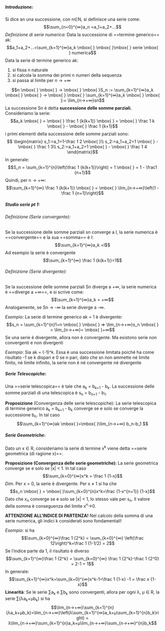##### **Introduzione:**
Si dice an una successione, con n∈N, si definisce una serie come:
$$\sum_{n=0}^{∞}a_n =a_1+a_2+...$$
*Definizione di serie numerica:*
Data la successione di ==termine generico== ak:$$a_1+a_2+...=\sum_{k=1}^{∞}a_k \mbox{ } \mbox{ }\mbox{ } serie \mbox{ } numerica$$
Data la serie di termine generico ak:
1) si fissa n naturale
2) si calcola la somma dei primi n numeri della sequenza 
3) si passa al limite per n → +∞ 

$$n \mbox{ } \mbox{ } → \mbox{ } \mbox{ }S_n := \sum_{k=1}^{∞}a_k \mbox{ } \mbox{ } → \mbox{ } \mbox{ } \sum_{k=1}^{∞}a_k \mbox{ } \mbox{ }:= \lim_{n→+∞}sn$$
La successione Sn è detta **successione delle somme parziali.**
Consideriamo la serie: $$a_k \mbox{ } = \mbox{ } \frac 1 {k(k+1)} \mbox{ } = \mbox{ } \frac 1 k \mbox{ } - \mbox{ } \frac 1 {k+1}$$
i primi elementi della successione delle somme parziali sono:
$$
\begin{matrix}
s_1:=a_1=1-\frac 1 2 \mbox{ }\\
s_2:=a_1+a_2=1 \mbox{ } - \mbox{ } \frac 1 3\\
s_2:=a_1+a_2=1 \mbox{ } - \mbox{ } \frac 1 4
\end{matrix}$$
In generale:
$$S_n = \sum_{k=1}^{n}\left(\frac 1 {k(k+1)}\right) = 1 \mbox{ } = 1 - \frac1 {n+1}$$
Quindi, per n → +∞:
$$\sum_{k=1}^{∞} \frac 1 {k(k+1)} \mbox{ } = \mbox{ } \lim_{n→+∞}\left(1 - \frac 1 {n+1}\right)$$
##### **Studio serie pt 1:**
###### Definizione (Serie convergente):
Se la successione delle somme parziali sn converge a *l*, la serie numerica è ==convergente== e la sua ==somma== è *l*: $$\sum_{k=1}^{∞}a_k =l$$
Ad esempio la serie è convergente$$\sum_{k=1}^{∞} \frac 1 {k(k+1)}=1$$
###### Definizione (Serie divergente):
Se la successione delle somme parziali Sn diverge a +∞, la serie numerica è ==diverge a +∞==, e si scrive come: $$\sum_{k=1}^{∞}a_k = +∞$$
Analogamente, se Sn → -∞ la serie diverge a -∞.

*Esempio:* La serie di termine generico ak = 1 è divergente:
$$s_n = \sum_{k=1}^{n}1=n \mbox{ } \mbox{ } ⇒ \lim_{n→+∞}s_n \mbox{ } = \lim_{n→+∞}= \mbox{ }+∞$$
Se una serie è divergente, allora non è convergente. Ma esistono serie non convergenti e non divergenti

*Esempio:* Sia ak = (-1)^k. Essa è una successione limitata poiché ha come risultato -1 se k dispari e 0 se n pari, dato che sn non ammette né limite finito, né limite infinito, la serie non è né convergente né divergente

##### **Serie Telescopiche**:
Una ==serie telescopica== è tale che a<sub>k</sub> = b<sub>k+1</sub> - b<sub>k</sub>. La successione delle somme parziali di una telescopica è s<sub>n</sub> = b<sub>n+1</sub> - b<sub>1</sub>. 

**Proposizione** (Convergenza delle serie telescopiche):
La serie telescopica di termine generico a<sub>k</sub> = b<sub>k+1</sub> - b<sub>k</sub> converge se e solo se converge la successione b<sub>n</sub>. In tal caso $$\sum_{k=1}^{∞}ak \mbox{ }=\mbox{ }\lim_{n→+∞} b_n-b_1
$$

##### **Serie Geometriche:**
Dato un x ∈ R, consideriamo la serie di termine x<sup>k</sup> viene detta ==serie geometrica (di ragione x)==.

**Proposizione (Convergenza delle serie geometriche):**
La serie geometrica converge se e solo se |x| < 1. In tal caso
$$\sum_{k=0}^{∞}x^k = \frac 1 {1-x}$$
*Dim.* Per x = 0, la serie è divergente. Per x ≠ 1 si ha che 
$$s_n \mbox{ } = \mbox{ }\sum_{k=0}^{n}x^k=\frac {1-x^{n+1}} {1-x}$$
Dato che x<sub>n</sub> converge se e solo se |x| < 1, lo stesso vale per s<sub>n</sub>. Il valore della somma è conseguenza del limite x<sup>n</sup>→0.

**ATTENZIONE ALL’INDICE DI PARTENZA!**
Nel calcolo della somma di una serie numerica, gli indici k considerati sono fondamentali!

*Esempio:* si ha $$\sum_{k=0}^{∞}\frac 1 {2^k} = \sum_{k=0}^{∞} \left(\frac 12\right)^k=\frac 1 {1-1/2} = 2$$
Se l’indice parte da 1, il risultato è diverso $$\sum_{k=1}^{∞}\frac 1 {2^k} = \sum_{k=0}^{∞} \frac 1 {2^k}-\frac 1 {2^0} = 2-1 = 1$$
In generale:
$$\sum_{k=1}^{∞}x^k=\sum_{k=0}^{∞}x^k-1=\frac 1 {1-x} -1 = \frac x {1-x}$$
**Linearità**:
Se le serie ∑a<sub>k</sub> e ∑b<sub>k</sub> sono convergenti, allora per ogni λ, μ ∈ R, la serie ∑(λa<sub>k</sub>+μb<sub>k</sub>) si ha 
$$\lim_{n→+∞}\sum_{k=1}^{n}(λa_k+μb_k)=\lim_{n→+∞}\left(λ\sum_{k=1}^{∞}a_k+μ\sum_{k=1}^{n}b_k\right) = λ\lim_{n→+∞}\sum_{k=1}^{n}a_k+μ\lim_{n→+∞}\sum_{n→+∞}^{n}b_k$$
